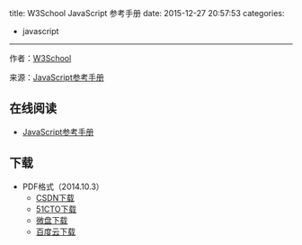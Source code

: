 title: W3School JavaScript 参考手册
date: 2015-12-27 20:57:53
categories:
  - javascript
---

作者：[W3School](http://www.w3cschool.cc)

来源：[JavaScript参考手册](http://www.w3cschool.cc/jsref/jsref-tutorial.html)

<!--more-->

## 在线阅读 ##

* [JavaScript参考手册](http://www.w3cschool.cc/jsref/jsref-tutorial.html)

## 下载 ##

* PDF格式（2014.10.3）
  * [CSDN下载](http://download.csdn.net/detail/wizardforcel/8000335)
  * [51CTO下载](http://down.51cto.com/data/1879731)
  * [微盘下载](http://vdisk.weibo.com/s/qybb07EH0XlBU)
  * [百度云下载](http://pan.baidu.com/s/1i3kXrvB)
